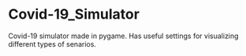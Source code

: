 # Covid-19_Simulator
Covid-19 simulator made in pygame. Has useful settings for visualizing different types of senarios.
